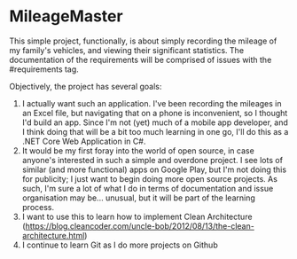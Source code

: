# MileageMaster
This simple project, functionally, is about simply recording the mileage of my family's vehicles, and viewing their significant statistics. The documentation of the requirements will be comprised of issues with the #requirements tag.

Objectively, the project has several goals:
1. I actually want such an application. I've been recording the mileages in an Excel file, but navigating that on a phone is inconvenient, so I thought I'd build an app. Since I'm not (yet) much of a mobile app developer, and I think doing that will be a bit too much learning in one go, I'll do this as a .NET Core Web Application in C#.
2. It would be my first foray into the world of open source, in case anyone's interested in such a simple and overdone project. I see lots of similar (and more functional) apps on Google Play, but I'm not doing this for publicity; I just want to begin doing more open source projects. As such, I'm sure a lot of what I do in terms of documentation and issue organisation may be... unusual, but it will be part of the learning process.
3. I want to use this to learn how to implement Clean Architecture (https://blog.cleancoder.com/uncle-bob/2012/08/13/the-clean-architecture.html)
4. I continue to learn Git as I do more projects on Github
